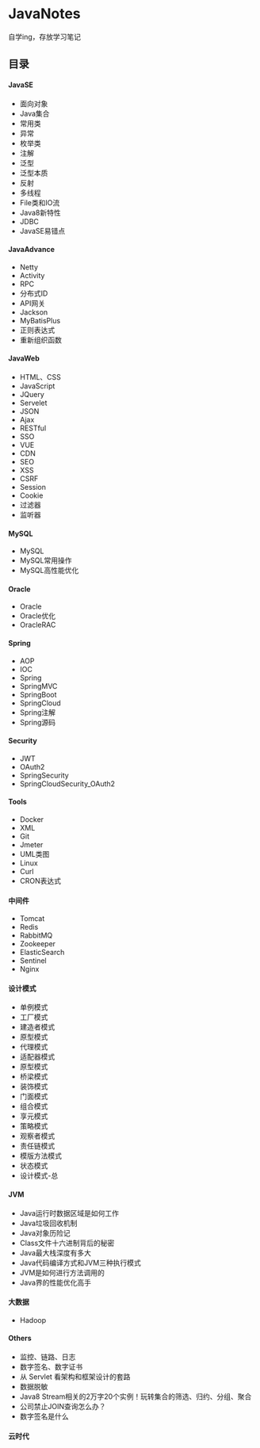 # JavaNotes
自学ing，存放学习笔记



## 目录

#### JavaSE

- 面向对象
- Java集合
- 常用类
- 异常
- 枚举类
- 注解
- 泛型
- 泛型本质
- 反射
- 多线程
- File类和IO流
- Java8新特性
- JDBC
- JavaSE易错点

#### JavaAdvance

- Netty
- Activity
- RPC
- 分布式ID
- API网关
- Jackson
- MyBatisPlus
- 正则表达式
- 重新组织函数

#### JavaWeb

- HTML、CSS
- JavaScript
- JQuery
- Servelet
- JSON
- Ajax
- RESTful
- SSO
- VUE
- CDN
- SEO
- XSS
- CSRF
- Session
- Cookie
- 过滤器
- 监听器

#### MySQL

- MySQL
- MySQL常用操作
- MySQL高性能优化

#### Oracle

- Oracle
- Oracle优化
- OracleRAC

#### Spring

- AOP
- IOC
- Spring
- SpringMVC
- SpringBoot
- SpringCloud
- Spring注解
- Spring源码

#### Security

- JWT
- OAuth2
- SpringSecurity
- SpringCloudSecurity_OAuth2

#### Tools

- Docker
- XML
- Git
- Jmeter
- UML类图
- Linux
- Curl
- CRON表达式

#### 中间件

- Tomcat
- Redis
- RabbitMQ
- Zookeeper
- ElasticSearch
- Sentinel
- Nginx

#### 设计模式

- 单例模式
- 工厂模式
- 建造者模式
- 原型模式
- 代理模式
- 适配器模式
- 原型模式
- 桥梁模式
- 装饰模式
- 门面模式
- 组合模式
- 享元模式
- 策略模式
- 观察者模式
- 责任链模式
- 模版方法模式
- 状态模式
- 设计模式-总

#### JVM

- Java运行时数据区域是如何工作
- Java垃圾回收机制
- Java对象历险记
- Class文件十六进制背后的秘密
- Java最大栈深度有多大
- Java代码编译方式和JVM三种执行模式
- JVM是如何进行方法调用的
- Java界的性能优化高手

#### 大数据

- Hadoop

#### Others

- 监控、链路、日志
- 数字签名、数字证书
- 从 Servlet 看架构和框架设计的套路
- 数据脱敏
- Java8 Stream相关的2万字20个实例！玩转集合的筛选、归约、分组、聚合
- 公司禁止JOIN查询怎么办？
- 数字签名是什么

#### 云时代